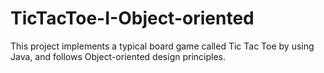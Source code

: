 # TicTacToe-I-Object-oriented
This project implements a typical board game called Tic Tac Toe by using Java, and follows Object-oriented design principles.
